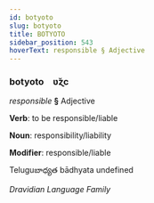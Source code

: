 ```yaml
---
id: botyoto
slug: botyoto
title: BOTYOTO
sidebar_position: 543
hoverText: responsible § Adjective
---
```


### botyoto&emsp;<span kind="abugida">ʋ̆ɀc</span>

*responsible* **§** Adjective

**Verb**: to be responsible/liable

**Noun**: responsibility/liability

**Modifier**: responsible/liable

Teluguబాధ్యత bādhyata undefined

*Dravidian Language Family*